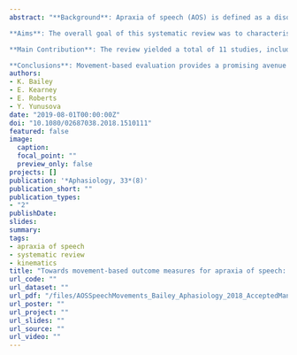 ```yaml
---
abstract: "**Background**: Apraxia of speech (AOS) is defined as a disorder of articulatory movements, yet a cohesive account of the movement deficit in AOS appears to be lacking. Kinematic evaluation yields precise and objective information regarding the movement deficit in AOS; however, it is an underutilised technique in AOS assessment and in the planning and delivery of treatment. Clearly defined kinematic features of AOS can potentially play a central role in the identification of treatment targets and in measuring treatment outcomes in AOS.\n

**Aims**: The overall goal of this systematic review was to characterise the state of the science pertaining to kinematic features of acquired AOS. Specifically, we aimed to (1) characterise kinematic features that distinguish speech in AOS from healthy controls, and (2) determine how these features may vary as a function of task complexity and speaking condition. Five electronic databases were searched from their start-date up to July 2017 using the key terms AOS and speech kinematics. Two raters independently screened abstracts and full texts for inclusion based on pre-determined criteria. Data regarding participant demographics, study design, methods, and results were extracted and analysed descriptively. Two independent raters used a modified version of the Critical Appraisal Tool for Cross-Sectional Studies (AXIS) to assess the methodological quality of included studies.\n

**Main Contribution**: The review yielded a total of 11 studies, including 10 case-control studies and one case study. The results revealed a lack of high-quality literature reporting on the kinematic features of AOS. In broad terms, the small body of existing literature reported increased movement range and duration of the lips, jaw, and tongue, increased movement variability, the presence of silent articulatory attempts, and the influence of increasing stimulus complexity on articulatory precision/execution. While initial studies have been helpful in demonstrating the potential of kinematic evaluation in AOS, future studies with higher-quality methodology and larger sample sizes are needed to better characterise movement-based impairments related to AOS and to facilitate potential clinical applications.\n

**Conclusions**: Movement-based evaluation provides a promising avenue for the assessment and treatment of AOS, including potential target-selection and measurement of treatment outcomes."
authors:
- K. Bailey
- E. Kearney
- E. Roberts
- Y. Yunusova
date: "2019-08-01T00:00:00Z"
doi: "10.1080/02687038.2018.1510111"
featured: false
image:
  caption: 
  focal_point: ""
  preview_only: false
projects: []
publication: '*Aphasiology, 33*(8)'
publication_short: ""
publication_types:
- "2"
publishDate:
slides: 
summary:
tags:
- apraxia of speech
- systematic review
- kinematics
title: "Towards movement-based outcome measures for apraxia of speech: A systematic review"
url_code: ""
url_dataset: ""
url_pdf: "/files/AOSSpeechMovements_Bailey_Aphasiology_2018_AcceptedManuscript.pdf"
url_poster: ""
url_project: ""
url_slides: ""
url_source: ""
url_video: ""
---
```

